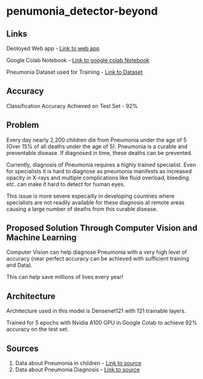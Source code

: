 # penumonia_detector-beyond

## Links

Deoloyed Web app - [Link to web app](https://aguaqdni26ffvn62.anvil.app/3IYTWBJHBSYZXHENWIEATWFT)

Google Colab Notebook - [Link to google colab Notebook](https://colab.research.google.com/drive/1X7K9g7yntXIJ18A4mAaa6qWb03ghPzCx?usp=sharing)

Pneumonia Dataset used for Training - [Link to Dataset](https://www.kaggle.com/datasets/paultimothymooney/chest-xray-pneumonia)

## Accuracy

Classification Accuracy Achieved on Test Set - 92%


## Problem


Every day nearly 2,200 children die from Pneumonia under the age of 5 (Over 15% of all deaths under the age of 5). Pneumonia is a curable and preventable disease. If diagnosed in time, these deaths can be prevented. 

Currently, diagnosis of Pneumonia requires a highly trained specialist. Even for specialists it is hard to diagnose as pneumonia manifests as increased opacity in X-rays and multiple complications like fluid overload, bleeding etc. can make it hard to detect for human eyes. 

This issue is more severe especailly in developing countries where specialists are not readily available for these diagnosis at remote areas causing a large number of deaths from this curable disease.


## Proposed Solution Through Computer Vision and Machine Learning

Computer Vision can help diagnose Pneumonia with a very high level of accuracy (near perfect accuracy can be achieved with sufficient training and Data). 

This can help save millions of lives every year!


## Architecture 

Architecture used in this model is Densenet121 with 121 trainable layers. 

Trained for 5 epochs with Nvidia A100 GPU in Google Colab to achieve 92% accuracy on the test set.


## Sources
1. Data about Pneumonia in children - [Link to source](https://www.business-standard.com/article/health/pneumonia-kills-one-child-every-39-seconds-127-000-died-in-india-2018-pneumonia-cause-data-119111300489_1.html)
2. Data about Pneumonia Diagnosis - [Link to source](https://www.kaggle.com/c/rsna-pneumonia-detection-challenge)
